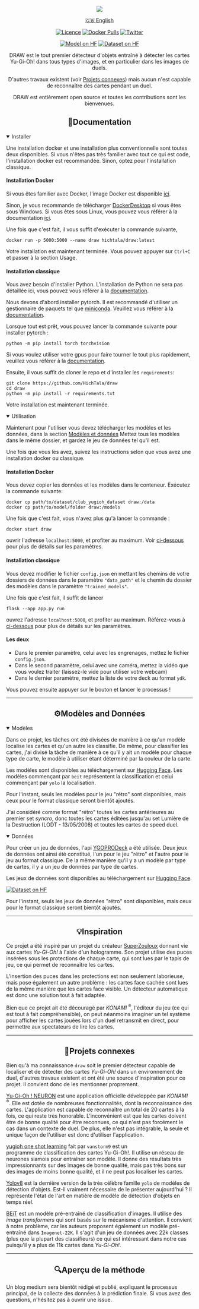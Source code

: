<div align="center">
    <p>
        <img src="figures/banner-draw.png">
    </p>

[🇬🇧 English](README.md)

<div>

[![Licence](https://img.shields.io/github/license/Ileriayo/markdown-badges?style=flat)](LICENSE)
[![Docker Pulls](https://img.shields.io/docker/pulls/hichtala/draw)](https://hub.docker.com/r/trueosiris/godaddypy/)
[![Twitter](https://badgen.net/badge/icon/twitter?icon=twitter&label)](https://twitter.com/tiazden)

[![Model on HF](https://huggingface.co/datasets/huggingface/badges/resolve/main/model-on-hf-sm.svg)](https://huggingface.co/HichTala/draw)
[![Dataset on HF](https://huggingface.co/datasets/huggingface/badges/resolve/main/dataset-on-hf-sm.svg)](https://huggingface.co/datasets/HichTala/yugioh_dataset)
</div>
DRAW est le tout premier détecteur d'objets entraîné à détecter les cartes Yu-Gi-Oh! dans tous types d'images, 
et en particulier dans les images de duels.

D'autres travaux existent (voir [Projets connexes](#div-aligncenterprojets-connexesdiv)) mais aucun n'est capable de reconnaître des cartes pendant un duel.

DRAW est entièrement open source et toutes les contributions sont les bienvenues.
</div>

## <div align="center">📄Documentation</div>

<details open>
<summary>
Installer
</summary>

Une installation docker et une installation plus conventionnelle sont toutes deux disponibles. 
Si vous n'êtes pas très familier avec tout ce qui est code, l'installation docker est recommandée. 
Sinon, optez pour l'installation classique.

#### Installation Docker

Si vous êtes familier avec Docker, l'image Docker est disponible [ici](https://hub.docker.com/r/hichtala/draw).

Sinon, je vous recommande de télécharger [DockerDesktop](https://www.docker.com/products/docker-desktop/) si vous êtes sous Windows.
Si vous êtes sous Linux, vous pouvez vous référer à la documentation [ici](https://docs.docker.com/engine/install/).

Une fois que c'est fait, il vous suffit d'exécuter la commande suivante,
```shell
docker run -p 5000:5000 --name draw hichtala/draw:latest
```
Votre installation est maintenant terminée. Vous pouvez appuyer sur `Ctrl+C` et passer à la section Usage.


#### Installation classique

Vous avez besoin d'installer Python. L'installation de Python ne sera pas détaillée ici, vous pouvez vous référer à la [documentation](https://www.python.org/).

Nous devons d'abord installer pytorch. Il est recommandé d'utiliser un gestionnaire de paquets tel que [miniconda](https://docs.conda.io/projects/miniconda/en/latest/). 
Veuillez vous référer à la [documentation](https://docs.conda.io/projects/miniconda/en/latest/).

Lorsque tout est prêt, vous pouvez lancer la commande suivante pour installer pytorch :
```shell
python -m pip install torch torchvision
```
Si vous voulez utiliser votre gpus pour faire tourner le tout plus rapidement, veuillez vous référer à la [documentation](https://pytorch.org/get-started/locally/).

Ensuite, il vous suffit de cloner le repo et d'installer les `requirements`:
```Shell
git clone https://github.com/HichTala/draw
cd draw
python -m pip install -r requirements.txt
```

Votre installation est maintenant terminée.

</details>

<details open>
<summary>Utilisation</summary>

Maintenant pour l'utiliser vous devez télécharger les modèles et les données, dans la section [Modèles et données](#div-aligncentermodèles-and-donnéesdiv)
Mettez tous les modèles dans le même dossier, et gardez le jeu de données tel qu'il est.

Une fois que vous les avez, suivez les instructions selon que vous avez une installation docker ou classique.


#### Installation Docker

Vous devez copier les données et les modèles dans le conteneur. Exécutez la commande suivante:

```shell
docker cp path/to/dataset/club_yugioh_dataset draw:/data
docker cp path/to/model/folder draw:/models
```

Une fois que c'est fait, vous n'avez plus qu'à lancer la commande :
```shell
docker start draw
```
ouvrir l'adresse `localhost:5000`, et profiter au maximum. Voir [ci-dessous](#) pour plus de détails sur les paramètres.


#### Installation classique

Vous devez modifier le fichier `config.json` en mettant les chemins de votre dossiers de données dans le paramètre `"data_path"` 
et le chemin du dossier des modèles dans le paramètre `"trained_models"`.

Une fois que c'est fait, il suffit de lancer
```shell
flask --app app.py run
```
ouvrez l'adresse `localhost:5000`, et profiter au maximum. Référez-vous à [ci-dessous](#) pour plus de détails sur les paramètres.

#### Les deux

* Dans le premier paramètre, celui avec les engrenages, mettez le fichier `config.json`.
* Dans le second paramètre, celui avec une caméra, mettez la vidéo que vous voulez traiter (laissez-le vide pour utiliser votre webcam)
* Dans le dernier paramètre, mettez la liste de votre deck au format `ydk`.

Vous pouvez ensuite appuyer sur le bouton et lancer le processus !

</details>

---
## <div align="center">⚙️Modèles and Données</div>

<details open>
<summary>Modèles</summary>

Dans ce projet, les tâches ont été divisées de manière à ce qu'un modèle localise les cartes et qu'un autre les classifie. 
De même, pour classifier les cartes, j'ai divisé la tâche de manière à ce qu'il y ait un modèle pour chaque type de carte,
le modèle à utiliser étant déterminé par la couleur de la carte.

Les modèles sont disponibles au téléchargement sur <a href="https://huggingface.co/HichTala/draw">Hugging Face</a>. 
Les modèles commençant par `beit` représentent la classification et celui commençant par `yolo` la localisation.

Pour l'instant, seuls les modèles pour le jeu "rétro" sont disponibles, mais ceux pour le format classique seront bientôt ajoutés.


J'ai considéré comme format "rétro" toutes les cartes antérieures au premier set _syncro_,
donc toutes les cartes éditées jusqu'au set Lumière de la Destruction (LODT - 13/05/2008) et toutes les cartes de speed duel.
</details>

<details open>
<summary>Données</summary>

Pour créer un jeu de données, l'api <a href="https://db.ygoprodeck.com/api-guide-v2/">YGOPRODeck</a> a été utilisée. 
Deux jeux de données ont ainsi été constitué, l'un pour le jeu "rétro" et l'autre pour le jeu au format classique.
De la même manière qu'il y a un modèle par type de cartes, il y a un jeu de données par type de cartes.

Les jeux de données sont disponibles au téléchargement sur <a href="https://huggingface.co/datasets/HichTala/yugioh_dataset">Hugging Face</a>.

[![Dataset on HF](https://huggingface.co/datasets/huggingface/badges/resolve/main/dataset-on-hf-sm.svg)](https://huggingface.co/datasets/HichTala/yugioh_dataset)

Pour l'instant, seuls les jeux de données "rétro" sont disponibles, mais ceux pour le format classique seront bientôt ajoutés.

</details>

---
## <div align="center">💡Inspiration</div>

Ce projet a été inspiré par un projet du créateur [SuperZouloux](https://www.youtube.com/watch?v=64-LfbggqKI) 
donnant vie aux cartes _Yu-Gi-Oh!_ à l'aide d'un hologramme. Son projet utilise des puces insérées sous les protections
de chaque carte, qui sont lues par le tapis de jeu, ce qui permet de reconnaître les cartes.

L'insertion des puces dans les protections est non seulement laborieuse, mais pose également un autre problème : 
les cartes face cachée sont lues de la même manière que les cartes face visible. 
Un détecteur automatique est donc une solution tout à fait adaptée.

Bien que ce projet ait été découragé par _KONAMI_ <sup>®</sup>, l'éditeur du jeu (ce qui est tout à fait compréhensible),
on peut néanmoins imaginer un tel système pour afficher les cartes jouées lors d'un duel retransmit en direct, 
pour permettre aux spectateurs de lire les cartes.

---
## <div align="center">🔗Projets connexes</div>

Bien qu'à ma connaissance `draw` soit le premier détecteur capable de localiser et de détecter des cartes _Yu-Gi-Oh!_ dans un environnement de duel, 
d'autres travaux existent et ont été une source d'inspiration pour ce projet. Il convient donc de les mentionner proprement.

[Yu-Gi-Oh ! NEURON](https://www.konami.com/games/eu/fr/products/yugioh_neuron/) est une application officielle développée par _KONAMI_ <sup>®</sup>.
Elle est dotée de nombreuses fonctionnalités, dont la reconnaissance des cartes. L'application est capable de reconnaître un total de 20 cartes à la fois, ce qui reste très honorable. 
L'inconvénient est que les cartes doivent être de bonne qualité pour être reconnues, ce qui n'est pas forcément le cas dans un contexte de duel. 
De plus, elle n'est pas intégrable, la seule et unique façon de l'utiliser est donc d'utiliser l'application.

[yugioh one shot learning](https://github.com/vanstorm9/yugioh-one-shot-learning) fait par `vanstorm9` est un   
programme de classification des cartes Yu-Gi-Oh!. Il utilise un réseau de neurones siamois pour entraîner son modèle.
Il donne des résultats très impressionnants sur des images de bonne qualité, mais pas très bons sur des images de moins bonne qualité,
et il ne peut pas localiser les cartes.

[Yolov8](https://github.com/ultralytics/ultralytics) est la dernière version de la très célèbre famille `yolo` de modèles de détection d'objets.
Est-il vraiment nécessaire de le présenter aujourd'hui ? Il représente l'état de l'art en matière de modèle de détection d'objets en temps réel.

[BEiT](https://arxiv.org/pdf/2106.08254.pdf) est un modèle pré-entraîné de classification d'images. Il utilise des _image transformers_ 
qui sont basés sur le mécanisme d'attention. Il convient à notre problème, car les auteurs proposent également un modèle pré-entraîné dans `Imagenet-22K`.
Il s'agit d'un jeu de données avec 22k classes (plus que la plupart des classifieurs) ce qui est intéressant dans notre cas puisqu'il y a plus de 11k cartes dans _Yu-Gi-Oh!_.

---
## <div align="center">🔍Aperçu de la méthode</div>

Un blog medium sera bientôt rédigé et publié, expliquant le processus principal, de la collecte des données à la prédiction finale. 
Si vous avez des questions, n'hésitez pas à ouvrir une issue.